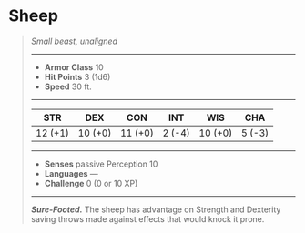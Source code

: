 # Sheep
>*Small beast, unaligned*
>___
>- **Armor Class** 10
>- **Hit Points** 3 (1d6)
>- **Speed** 30 ft.
>___
>|STR|DEX|CON|INT|WIS|CHA|
>|:---:|:---:|:---:|:---:|:---:|:---:|
>|12 (+1)|10 (+0)|11 (+0)|2 (-4)|10 (+0)|5 (-3)|
>___
>- **Senses** passive Perception 10
>- **Languages** —
>- **Challenge** 0 (0 or 10 XP)
>___
>***Sure-Footed.*** The sheep has advantage on Strength and Dexterity saving throws made against effects that would knock it prone.